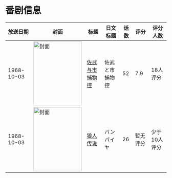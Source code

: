 # 番剧信息

|放送日期|封面|标题|日文标题|话数|评分|评分人数|
|---|---|---|---|---|---|---|
|1968-10-03|<img src="//lain.bgm.tv/pic/cover/c/5f/10/89420_hHIKm.jpg" alt="封面" style="width:150px;height:200px;object-fit:cover;">|[佐武与市捕物控](https://bangumi.tv/subject/89420)|佐武と市捕物控|52|7.9|18人评分|
|1968-10-03|<img src="//lain.bgm.tv/pic/cover/c/1a/23/220023_3ysmm.jpg" alt="封面" style="width:150px;height:200px;object-fit:cover;">|[狼人传说](https://bangumi.tv/subject/220023)|バンパイヤ|26|暂无评分|少于10人评分|
